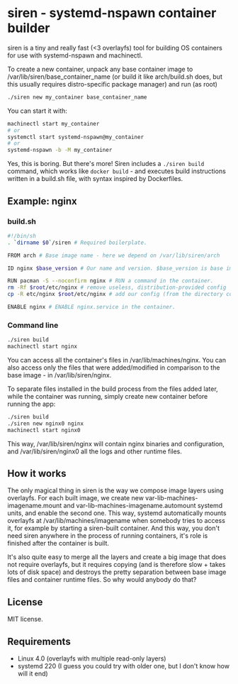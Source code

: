 # siren - systemd-nspawn container builder

siren is a tiny and really fast (<3 overlayfs) tool for building OS containers for use with systemd-nspawn and machinectl.

To create a new container, unpack any base container image to /var/lib/siren/base_container_name (or build it like arch/build.sh does, but this usually requires distro-specific package manager) and run (as root)

```sh
./siren new my_container base_container_name
```

You can start it with:
```sh
machinectl start my_container
# or
systemctl start systemd-nspawn@my_container
# or
systemd-nspawn -b -M my_container
```

Yes, this is boring. But there's more! Siren includes a ```./siren build``` command, which works like ```docker build``` - and executes build instructions written in a build.sh file, with syntax inspired by Dockerfiles.

## Example: nginx

### build.sh
```sh
#!/bin/sh
. `dirname $0`/siren # Required boilerplate.

FROM arch # Base image name - here we depend on /var/lib/siren/arch

ID nginx $base_version # Our name and version. $base_version is base image's version.

RUN pacman -S --noconfirm nginx # RUN a command in the container.
rm -Rf $root/etc/nginx # remove useless, distribution-provided config
cp -R etc/nginx $root/etc/nginx # add our config (from the directory containing build.sh)

ENABLE nginx # ENABLE nginx.service in the container.
```

### Command line
```sh
./siren build
machinectl start nginx
```

You can access all the container's files in /var/lib/machines/nginx. You can also access only the files that were added/modified in comparison to the base image - in /var/lib/siren/nginx.

To separate files installed in the build process from the files added later, while the container was running, simply create new container before running the app:
```sh
./siren build
./siren new nginx0 nginx
machinectl start nginx0
```

This way, /var/lib/siren/nginx will contain nginx binaries and configuration, and /var/lib/siren/nginx0 all the logs and other runtime files.

## How it works
The only magical thing in siren is the way we compose image layers using overlayfs. For each built image, we create new var-lib-machines-imagename.mount and var-lib-machines-imagename.automount systemd units, and enable the second one. This way, systemd automatically mounts overlayfs at /var/lib/machines/imagename when somebody tries to access it, for example by starting a siren-built container. And this way, you don't need siren anywhere in the process of running containers, it's role is finished after the container is built.

It's also quite easy to merge all the layers and create a big image that does not require overlayfs, but it requires copying (and is therefore slow + takes lots of disk space) and destroys the pretty separation between base image files and container runtime files. So why would anybody do that?

## License
MIT license.

## Requirements
* Linux 4.0 (overlayfs with multiple read-only layers)
* systemd 220 (I guess you could try with older one, but I don't know how will it end)
